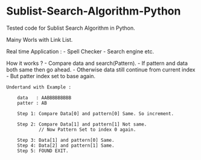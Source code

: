 # Sublist-Search-Algorithm-Python
Tested code for Sublist Search Algorithm in Python.


Mainy Worls with Link List.

Real time Application :
	- Spell Checker
	- Search engine etc.
	
How it works ?
	-  Compare data and search(Pattern).
	-  If pattern and data both same then go ahead.
	-  Otherwise data still continue from current index
	-  But patter index set to base again.
	
	Undertand with Example :
		
		data   : AABBBBBBBBB
		patter : AB
		
		Step 1: Compare Data[0] and pattern[0] Same. So increment.
		
		Step 2: Compare Data[1] and pattern[1] Not same. 
				// Now Pattern Set to index 0 again.
				
		Step 3: Data[1] and pattern[0] Same.
		Step 4: Data[2] and pattern[1] Same.
		Step 5: FOUND EXIT.
					
